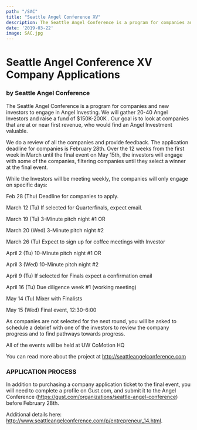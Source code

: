 ```yaml
---
path: "/SAC"
title: "Seattle Angel Conference XV"
description: The Seattle Angel Conference is a program for companies and new investors to engage in Angel Investing.
date: '2019-03-22'
image: SAC.jpg
---
```

# Seattle Angel Conference XV Company Applications
### by Seattle Angel Conference
The Seattle Angel Conference is a program for companies and new investors to engage in Angel Investing. We will gather 20-40 Angel Investors and raise a fund of $150K-200K . Our goal is to look at companies that are at or near first revenue, who would find an Angel Investment valuable.

We do a review of all the companies and provide feedback. The application deadline for companies is February 28th. Over the 12 weeks from the first week in March until the final event on May 15th, the investors will engage with some of the companies, filtering companies until they select a winner at the final event.

While the Investors will be meeting weekly, the companies will only engage on specific days:

Feb 28 (Thu) Deadline for companies to apply.

March 12 (Tu) If selected for Quarterfinals, expect email.

March 19 (Tu) 3-Minute pitch night #1 OR

March 20 (Wed) 3-Minute pitch night #2

March 26 (Tu) Expect to sign up for coffee meetings with Investor

April 2 (Tu) 10-Minute pitch night #1 OR

April 3 (Wed) 10-Minute pitch night #2

April 9 (Tu) If selected for Finals expect a confirmation email

April 16 (Tu) Due diligence week #1 (working meeting)

May 14 (Tu) Mixer with Finalists

May 15 (Wed) Final event, 12:30-6:00

As companies are not selected for the next round, you will be asked to schedule a debrief with one of the investors to review the company progress and to find pathways towards progress.

All of the events will be held at UW CoMotion HQ

You can read more about the project at http://seattleangelconference.com

### APPLICATION PROCESS
In addition to purchasing a company application ticket to the final event, you will need to complete a profile on Gust.com, and submit it to the Angel Conference (https://gust.com/organizations/seattle-angel-conference) before February 28th.

Additional details here: http://www.seattleangelconference.com/p/entrepreneur_14.html.

